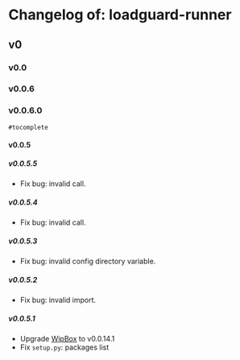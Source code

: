 # Changelog of: loadguard-runner

## v0

### v0.0

### v0.0.6

### v0.0.6.0

`#tocomplete`

#### v0.0.5

##### v0.0.5.5

- Fix bug: invalid call.

##### v0.0.5.4

- Fix bug: invalid call.

##### v0.0.5.3

- Fix bug: invalid config directory variable.

##### v0.0.5.2

- Fix bug: invalid import.

##### v0.0.5.1

- Upgrade [WipBox](https://github.com/deepnox-io/python-wipbox) to v0.0.14.1
- Fix `setup.py`: packages list
